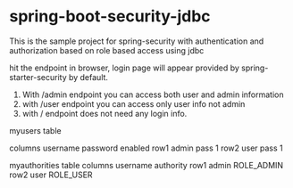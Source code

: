# spring-boot-security-jdbc
This is the sample project for spring-security with authentication and authorization based on role based access using jdbc

hit the endpoint in browser, login page will appear provided by spring-starter-security by default.
1) With /admin endpoint you can access both user and admin information
2) with /user  endpoint you can access only user info not admin
3) with /      endpoint does not need any login info.

 myusers table

columns username	password	enabled
  row1     admin	   pass	     1
  row2     user	       pass	     1


myauthorities table
columns username authority
	row1   admin	 ROLE_ADMIN
	row2   user  	 ROLE_USER
		

